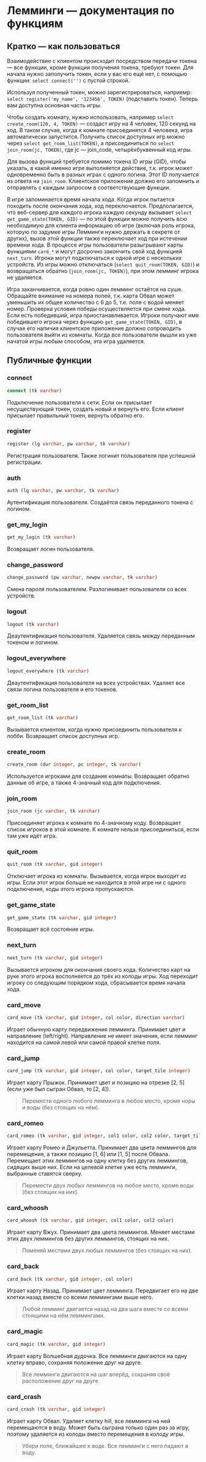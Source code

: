 # Лемминги — документация по функциям

## Кратко — как пользоваться

Взаимодействие с клиентом происходит посредством передачи токена — все функции, кроме функции получения токена, требуют токен. Для начала нужно заполучить токен, если у вас его ещё нет, с помощью функции: `select connect('')` с пустой строкой.

Используя полученный токен, можно зарегистрироваться, наприемр: `select register('my_name', '123456', TOKEN)` (подставить токен). Теперь вам доступна основная часть игры.

Чтобы создать комнату, нужно использовать, например `select create_room(120, 4, TOKEN)` — создаст игру на 4 человек, 120 секунд на ход. В таком случае, когда к комнате присоединятся 4 человека, игра автоматически запустится. Получить список доступных игр можно через `select get_room_list(TOKEN)`, а присоединиться по `select join_room(jc, TOKEN)`, где jc — join_code, четырёхбуквенный код игры.

Для вызова функций требуется помимо токена ID игры (GID), чтобы указать, в какой именно игре выполняется действие, т.к. игрок может одновременно быть в разных играх с одного логина. Этот ID получается из ответа на `join_room`. Клиентское приложение должно его запомнить и отправлять с каждым запросом в соответствующие функции.

В игре запоминается время начала хода. Когда игрок пытается походить после окончания хода, ход переключается. Предполагается, что веб-сервер для каждого игрока каждую секунду вызывает `select get_game_state(TOKEN, GID)` — по этой функции можно получить всю необходимую для клиента информацию об игре (включая роль игрока, которую по задумке игры Лемминги нужно держать в секрете от других), вызов этой функции также переключает ход при истечении времени хода. В процессе игры пользователи разыгрывают карты функциями `card_*` и могут досрочно закончить свой ход функцией `next_turn`. Игроки могут подключаться к одной игре с нескольких устройств. Из игры можно отключаться (`select quit_room(TOKEN, GID)`) и возвращаться обратно (`join_room(jc, TOKEN)`), при этом лемминг игрока не удаляется.

Игра заканчивается, когда ровно один лемминг остаётся на суше. Обращайте внимание на номера полей, т.к. карта Обвал может уменьшить их общее количество с 6 до 5, т.е. поле с водой меняет номер. Проверка условия победы осуществляется при смене хода. Если есть победивший, игра приостанавливается. Игроки получают имя победившего игрока через функцию `get_game_state(TOKEN, GID)`, в случае его наличия клиентское приложение должно сопроводить пользователя выйти из комнаты. Когда все пользователи вышли из уже начатой игры любым способом, эта игра удаляется.

## Публичные функции

### connect

```sql
connect (tk varchar)
```

Подключение пользователя к сети. Если он присылает несуществующий токен, создать новый и вернуть его. Если клиент присылает правильный токен, вернуть обратно его.

### register

```sql
register (lg varchar, pw varchar, tk varchar)
```

Регистрация пользователя. Также логинит пользователя при успешной регистрации.

### auth

```sql
auth (lg varchar, pw varchar, tk varchar)
```

Аутентификация пользователя. Создаётся связь переданного токена с логином.

### get_my_login

```sql
get_my_login (tk varchar)
```

Возвращает логин пользователя.

### change_password

```sql
change_password (pw varchar, newpw varchar, tk varchar)
```

Смена пароля пользователем. Разлогинивает пользователя со всех устройств.

### logout

```sql
logout (tk varchar)
```

Деаутентификация пользователя. Удаляется связь между переданным токеном и логином.

### logout_everywhere

```sql
logout_everywhere (tk varchar)
```

Деаутентификация пользователя на всех устройствах. Удаляет все связи логина пользователя и его токенов.

### get_room_list

```sql
get_room_list (tk varchar)
```

Вызывается клиентом, когда нужно присоединить пользователя к лобби. Возвращает список доступных игр.

### create_room

```sql
create_room (dur integer, pc integer, tk varchar)
```

Используется игроками для создания комнаты. Возвращает обратно данные об игре, а также 4-значный код для подключения.

### join_room

```sql
join_room (jc varchar, tk varchar)
```

Присоединяет игрока к комнате по 4-значному коду. Возвращает список игроков в этой комнате. К комнате нельзя присоединиться, если там уже идёт игра.

### quit_room

```sql
quit_room (tk varchar, gid integer)
```

Отключает игрока из комнаты. Вызывается, когда игрок выходит из игры. Если этот игрок больше не находится в этой игре ни с одного подключения, ходы этого игрока пропускаются.

### get_game_state

```sql
get_game_state (tk varchar, gid integer)
```

Возвращает всё состояние игры.

### next_turn

```sql
next_turn (tk varchar, gid integer)
```

Вызывается игроком для окончания своего хода. Количество карт на руке этого игрока восполняется до трёх из колоды игры. Ход переходит игроку со следующим порядком хода, сбрасывается время начала хода.

### card_move

```sql
card_move (tk varchar, gid integer, col color, direction varchar)
```

Играет обычную карту передвижения лемминга. Принимает цвет и направление (left/right). Направление не имеет значения, если лемминг находится на самой левой или самой правой клетке поля.

### card_jump

```sql
card_jump (tk varchar, gid integer, col color, target_tile integer)
```

Играет карту Прыжок. Принимает цвет и позицию на отрезке [2, 5] (если уже был сыгран Обвал, то [2, 4]).

> Перемести одного любого лемминга в любое место, кроме норы и воды (без стоящих на нём).

### card_romeo

```sql
card_romeo (tk varchar, gid integer, col1 color, col2 color, target_tile integer)
```

Играет карту Ромео и Джульетта. Принимает два цвета леммингов для перемещения, а также позицию [1, 6] или [1, 5] после Обвала. Перемещает этих леммингов на одну клетку без других леммингов, сидящих выше них. Если на целевой клетке уже есть лемминги, выбранные ставятся сверху.

> Перемести двух любых леммингов на любое место, кроме воды (без стоящих на них).

### card_whoosh

```sql
card_whoosh (tk varchar, gid integer, col1 color, col2 color)
```

Играет карту Вжух. Принимает два цвета леммингов. Меняет местами этих двух леммингов без других леммингов, стоящих на них.

> Поменяй местами двух любых леммингов (без стоящих на них).

### card_back

```sql
card_back (tk varchar, gid integer, col color)
```

Играет карту Назад. Принимает цвет лемминга. Передвигает его на две клетки назад вместе со всеми леммингами выше него.

> Любой лемминг двигается назад на два шага вместе со всеми стоящими на нём леммингами.

### card_magic

```sql
card_magic (tk varchar, gid integer)
```

Играет карту Волшебная дудочка. Все лемминги двигаются на одну клетку вправо, сохраняя положение друг на друге.

> Все лемминги двигаются на шаг вперёд, сохраняя своё расположение друг на друге.

### card_crash

```sql
card_crash (tk varchar, gid integer)
```

Играет карту Обвал. Удаляет клетку hill, все лемминги на ней перемещаются в воду. Может быть сыграна только один раз за игру, поэтому удаляется из колоды вместо перемещения в колоду игры.

> Убери поле, ближайшее к воде. Все лемминги с него падают в воду.